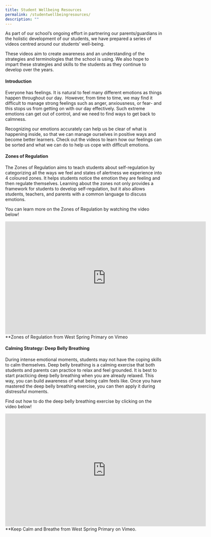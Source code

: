 ```yaml
---
title: Student Wellbeing Resources
permalink: /studentwellbeingresources/
description: ""
---
```

As part of our school’s ongoing effort in partnering our parents/guardians in the holistic development of our students, we have prepared a series of videos centred around our students’ well-being.

These videos aim to create awareness and an understanding of the strategies and terminologies that the school is using. We also hope to impart these strategies and skills to the students as they continue to develop over the years.

#### Introduction

Everyone has feelings. It is natural to feel many different emotions as things happen throughout our day.  However, from time to time, we may find it difficult to manage strong feelings such as anger, anxiousness, or fear- and this stops us from getting on with our day effectively. Such extreme emotions can get out of control, and we need to find ways to get back to calmness.

Recognizing our emotions accurately can help us be clear of what is happening inside, so that we can manage ourselves in positive ways and become better learners. Check out the videos to learn how our feelings can be sorted and what we can do to help us cope with difficult emotions.

#### Zones of Regulation

The Zones of Regulation aims to teach students about self-regulation by categorizing all the ways we feel and states of alertness we experience into 4 coloured zones. It helps students notice the emotion they are feeling and then regulate themselves. Learning about the zones not only provides a framework for students to develop self-regulation, but it also allows students, teachers, and parents with a common language to discuss emotions.

You can learn more on the Zones of Regulation by watching the video below!

<iframe src="https://player.vimeo.com/video/806219003?h=c8de256ec9" width="640" height="360" frameborder="0" allow="autoplay; fullscreen; picture-in-picture" allowfullscreen></iframe>
**Zones of Regulation from West Spring Primary on Vimeo

#### Calming Strategy: Deep Belly Breathing

During intense emotional moments, students may not have the coping skills to calm themselves. Deep belly breathing is a calming exercise that both students and parents can practice to relax and feel grounded. It is best to start practicing deep belly breathing when you are already relaxed. This way, you can build awareness of what being calm feels like. Once you have mastered the deep belly breathing exercise, you can then apply it during distressful moments.

Find out how to do the deep belly breathing exercise by clicking on the video below!


<iframe src="https://player.vimeo.com/video/806219026?h=11d9507019" width="640" height="360" frameborder="0" allow="autoplay; fullscreen; picture-in-picture" allowfullscreen></iframe>
**Keep Calm and Breathe from West Spring Primary on Vimeo.